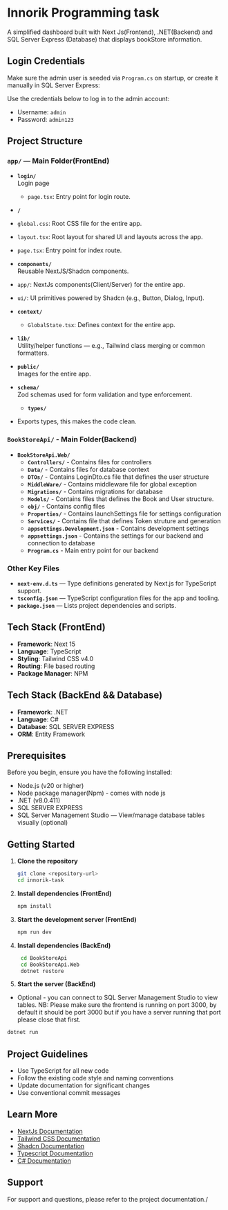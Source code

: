 # Innorik Programming task

A simplified dashboard built with Next Js(Frontend), .NET(Backend) and SQL Server Express (Database) that displays bookStore information.

## Login Credentials
 Make sure the admin user is seeded via `Program.cs` on startup, or create it manually in SQL Server Express:

  Use the credentials below to log in to the admin account:
 - Username: `admin`
 - Password: `admin123`

## Project Structure

### `app/` — Main Folder(FrontEnd)

- **`login/`**  
   Login page  
  - `page.tsx`: Entry point for login route.  

- **`/`**
 - `global.css`: Root CSS file for the entire app. 
 - `layout.tsx`: Root layout for shared UI and layouts across the app. 
 - `page.tsx`: Entry point for index route. 

 - **`components/`**  
  Reusable NextJS/Shadcn components.  
  - `app/`: NextJs components(Client/Server) for the entire app.
  - `ui/`: UI primitives powered by Shadcn (e.g., Button, Dialog, Input).  

- **`context/`**    
  - `GlobalState.tsx`: Defines context for the entire app.

- **`lib/`**  
  Utility/helper functions — e.g., Tailwind class merging or common formatters.

- **`public/`**  
  Images for the entire app.

- **`schema/`**  
  Zod schemas used for form validation and type enforcement.

  - **`types/`**  
- Exports types, this makes the code clean.


 ### `BookStoreApi/` - Main Folder(Backend)
  - **`BookStoreApi.Web/`**
    - **`Controllers/`** - Contains files for controllers
    - **`Data/`** - Contains files for database context
    - **`DTOs/`** - Contains LoginDto.cs file that defines the user structure
    - **`MiddleWare/`** - Contains middleware file for global exception
    - **`Migrations/`** - Contains migrations for database
    - **`Models/`** - Contains files that defines the Book and User structure.
    - **`obj/`** - Contains config files
    - **`Properties/`** - Contains launchSettings file for settings configuration
    - **`Services/`** - Contains file that defines Token struture and generation
    - **`appsettings.Development.json`** - Contains development settings
    - **`appsettings.json`** - Contains the settings for our backend and connection to database
    - **`Program.cs`** - Main entry point for our backend



### Other Key Files

- **`next-env.d.ts`** —  Type definitions generated by Next.js for TypeScript support.
- **`tsconfig.json`** — TypeScript configuration files for the app and tooling.
- **`package.json`** — Lists project dependencies and scripts.


## Tech Stack (FrontEnd)

- **Framework**: Next 15
- **Language**: TypeScript
- **Styling**: Tailwind CSS v4.0
- **Routing**: File based routing
- **Package Manager**: NPM

## Tech Stack (BackEnd && Database)

- **Framework**: .NET
- **Language**: C#
- **Database**: SQL SERVER EXPRESS
- **ORM**: Entity Framework


## Prerequisites

Before you begin, ensure you have the following installed:

- Node.js (v20 or higher)
- Node package manager(Npm) - comes with node js
- .NET (v8.0.411)
- SQL SERVER EXPRESS
- SQL Server Management Studio — View/manage database tables visually (optional)

## Getting Started

1. **Clone the repository**

   ```bash
   git clone <repository-url>
   cd innorik-task
   ```

2. **Install dependencies (FrontEnd)**

   ```bash
   npm install
   ```
3. **Start the development server (FrontEnd)**
   ```bash
   npm run dev 
   ```

4. **Install dependencies (BackEnd)**

    ```bash
     cd BookStoreApi
     cd BookStoreApi.Web
     dotnet restore
     ```

5. **Start the server (BackEnd)**
  - Optional - you can connect to SQL Server Management Studio to view tables.
  NB: Please make sure the frontend is running on port 3000, by default it should be port 3000 but if you have a server running that port please close that first.

   ```bash
   dotnet run 
   ```


## Project Guidelines

- Use TypeScript for all new code
- Follow the existing code style and naming conventions
- Update documentation for significant changes
- Use conventional commit messages

## Learn More

- [NextJs Documentation](https://react.dev/)
- [Tailwind CSS Documentation](https://tailwindcss.com/)
- [Shadcn Documentation](https://ui.shadcn.com/)
- [Typescript Documentation](https://www.typescriptlang.org/)
- [C# Documentation](https://learn.microsoft.com/en-us/dotnet/csharp/)

## Support

For support and questions, please refer to the project documentation./